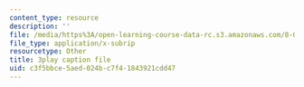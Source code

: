 ```yaml
---
content_type: resource
description: ''
file: /media/https%3A/open-learning-course-data-rc.s3.amazonaws.com/8-01sc-classical-mechanics-fall-2016/c3f5bbce5aed024bc7f41843921cdd47_mHVnpuhfpvI.srt
file_type: application/x-subrip
resourcetype: Other
title: 3play caption file
uid: c3f5bbce-5aed-024b-c7f4-1843921cdd47
---
```

